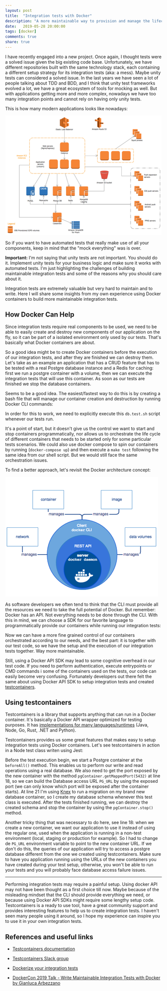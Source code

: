 ```yaml
---
layout: post
title:  "Integration tests with Docker"
description: "A more maintainable way to provision and manage the lifecycle of the dependencies that your application needs to run integration tests."
date:   2019-05-28 20:00:00
tags: [docker]
comments: true
share: true
---
```


I have recently engaged into a new project. Once again, I thought tests were a solved issue given the big existing code base. Unfortunately, we have different repositories built with the same technology stack, each containing a different setup strategy for its integration tests (aka: a mess). Maybe unity tests can considered a solved issue. In the last years we have seen a lot of people talking about TDD and BDD, and I think that unity test frameworks evolved a lot, we have a great ecosystem of tools for mocking as well. But with applications getting more and more complex, nowadays we have too many integration points and cannot rely on having only unity tests.

This is how many modern applications looks like nowadays:

![Modern architecture](https://raw.githubusercontent.com/andreybleme/andreybleme.github.io/master/assets/img/modern-aws-architecture.png "Modern architecture")

So if you want to have automated tests that really make use of all your components, keep in mind that the "mock everything" was is over. 

**Important:** I'm not saying that unity tests are not important. You should do it. Implement unity tests for your business logic and make sure it works with automated tests. I'm just highlighting the challenges of building maintainable integration tests and some of the reasons why you should care about it.

Integration tests are extremely valuable but very hard to maintain and to write. Here I will share some insights from my own experience using Docker containers to build more maintainable integration tests.

How Docker Can Help
----

Since integration tests require real components to be used, we need to be able to easily create and destroy new components of our application on the fly, so it can be part of a isolated environment only used by our tests. That's basically what Docker containers are about.

So a good idea might be to create Docker containers before the execution of our integration tests, and after they are finished we can destroy them. Let's take as an example an application that has a CRUD feature that has to be tested with a real Postgre database instance and a Redis for caching: first we run a postgre container with a volume, then we can execute the integration tests that will use this container. As soon as our tests are finished we stop the database containers.

Seems to be a good idea. The easiest/fastest way to do this is by creating a bash file that will manage our container creation and destruction by running Docker CLI commands:

<script src="https://gist.github.com/andreybleme/a09098ef5b32e4ae1703e1e12ab2ab1f.js"></script>

In order for this to work, we need to explicitly execute this `db.test.sh` script whenever our tests run. 

It's a point of start, but it doesn't give us the control we want to start and stop containers programmatically, nor allows us to orchestrate the life cycle of different containers that needs to be started only for some particular tests scenarios. We could also use docker compose to spin our containers by running (`docker-compose up`) and then execute a `make test` following the same idea from our shell script. But we would still face the same orchestration issues.

To find a better approach, let's revisit the Docker architecture concept:

![Docker architecture](https://raw.githubusercontent.com/andreybleme/andreybleme.github.io/master/assets/img/docker-onion.png "Docker architecture")

As software developers we often tend to think that the CLI must provide all the resources we need to take the full potential of Docker. But remember: Docker has an API. Not everything needs to be done through the CLI. With this in mind, we can choose a SDK for our favorite language to programmatically provide our containers while running our integration tests:

<script src="https://gist.github.com/andreybleme/f383950338bda9a399e99839735cb39a.js"></script>

Now we can have a more fine grained control of our containers orchestrated according to our needs, and the best part: it is together with our test code, so we have the setup and the execution of our integration tests together. Way more maintainable.

Still, using a Docker API SDK may lead to some cognitive overhead in our test code. If you need to perform authentication, execute entrypoints or CMD commands i some of the containers used on the tests, our code can easily become very confusing. Fortunately developers out there felt the same about using Docker API SDK to setup integration tests and created [testcontainers](https://github.com/testcontainers).

Using testcontainers
----

Testcontainers is a library that supports anything that can run in a Docker container. It's basically a Docker API wrapper optimized for testing purposes. It has [implementations for many languages/runtimes](https://github.com/testcontainers) (Java, Node, Go, Rust, .NET and Python). 

Testcontainers provides us some great features that makes easy to setup integration tests using Docker containers. Let's see testcontainers in action in a Node test class writen using Jest:

<script src="https://gist.github.com/andreybleme/2f3c50b0ded2ab1ee9920bfcbe861381.js"></script>

Before the test execution begin, we start a Postgre container at the `beforeAll()` method. This enables us to perform our write and read operations using a real database. We also need to get the port exposed by the new container with the method `pgContainer.getMappedPort(5432)` at line 18, so we can build the Database access URL `PG_URL` by using the exposed port (we can only know which port will be exposed after the container starts). At line 21 I'm using [Knex](https://knexjs.org/) to run a migration on my brand new database container, so I create my database schema whenever this test class is executed. After the tests finished running, we can destroy the created schema and stop the container by using the `pgContainer.stop()` method.

Another tricky thing that was necessary to do here, see line 18: when we create a new container, we want our application to use it instead of using the regular one, used when the application is running in a non-test environment (local, staging or production for example). So I had to change de `PG_URL` environment variable to point to the new container URL. If we don't do this, the queries of our application will try to access a postgre database different from the one we created using testcontainers. Make sure to have you application running using the URLs of the new containers you have created during your test setup, otherwise, you won't be able to run your tests and you will probably face database access failure issues.

----

Performing integration tests may require a painful setup. Using docker API may not have been thought as a first choice till now. Maybe because of the misleading mindset that the CLI should provide everything we need, or because using Docker API SDKs might require some lengthy setup code. Testcontainers is a ready to use tool, have a great community support and provides interesting features to help us to create integration tests. I haven't seen many people using it around, so I hope my experience can inspire you to use it in your own integration tests.


References and useful links
-------------

- [Testcontainers documentation](https://www.testcontainers.org/)

- [Testcontainers Slack group](http://slack.testcontainers.org/)

- [Dockerize your integration tests](https://medium.zenika.com/dockerize-your-integration-tests-8d26a7425baa)

- [DockerCon 2019 Talk - Write Maintainable Integration Tests with Docker by Gianluca Arbezzano](https://speakerdeck.com/gianarb/dockercon-2019-write-maintainable-integration-tests-with-docker)

